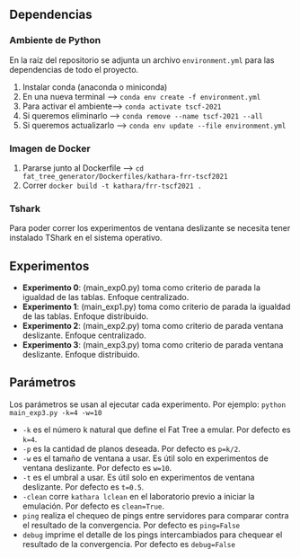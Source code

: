 ## Dependencias

### Ambiente de Python
En la raíz del repositorio se adjunta un archivo `environment.yml`
para las dependencias de todo el proyecto.

1.  Instalar conda (anaconda o miniconda)
2.  En una nueva terminal --> `conda env create -f environment.yml`
3.  Para activar el ambiente--> `conda activate tscf-2021`
4.  Si queremos eliminarlo --> `conda remove --name tscf-2021 --all`
5.  Si queremos actualizarlo --> `conda env update --file environment.yml`

### Imagen de Docker

1. Pararse junto al Dockerfile --> `cd fat_tree_generator/Dockerfiles/kathara-frr-tscf2021` 
2. Correr `docker build -t kathara/frr-tscf2021 .`

### Tshark

Para poder correr los experimentos de ventana deslizante se necesita tener instalado TShark en el sistema operativo.

## Experimentos

- **Experimento 0**: (main_exp0.py) toma como criterio de parada la igualdad de las tablas. Enfoque centralizado.
- **Experimento 1**: (main_exp1.py) toma como criterio de parada la igualdad de las tablas. Enfoque distribuido.
- **Experimento 2**: (main_exp2.py) toma como criterio de parada ventana deslizante. Enfoque centralizado.
- **Experimento 3**: (main_exp3.py) toma como criterio de parada ventana deslizante. Enfoque distribuido.

## Parámetros

Los parámetros se usan al ejecutar cada experimento. Por ejemplo: ``python main_exp3.py -k=4 -w=10``

- ``-k`` es el número k natural que define el Fat Tree a emular. Por defecto es ``k=4``.
- ``-p`` es la cantidad de planos deseada. Por defecto es ``p=k/2``.
- ``-w`` es el tamaño de ventana a usar. Es útil solo en experimentos de ventana deslizante. Por defecto es ``w=10``.
- ``-t`` es el umbral a usar. Es útil solo en experimentos de ventana deslizante. Por defecto es ``t=0.5``.
- ``-clean`` corre ``kathara lclean`` en el laboratorio previo a iniciar la emulación. Por defecto es ``clean=True``.
- ``ping`` realiza el chequeo de pings entre servidores para comparar contra el resultado de la convergencia. Por defecto es ``ping=False``
- ``debug`` imprime el detalle de los pings intercambiados para chequear el resultado de la convergencia. Por defecto es ``debug=False``
